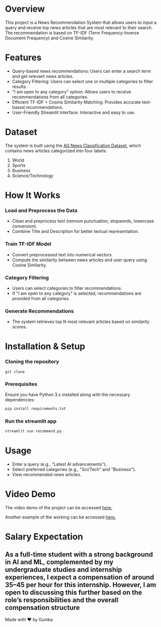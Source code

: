 
# Overview
This project is a News Recommendation System that allows users to input a query and receive top news articles that are most relevant to their search. The recommendation is based on TF-IDF (Term Frequency-Inverse Document Frequency) and Cosine Similarity.

# Features 
* Query-based news recommendations: Users can enter a search term and get relevant news articles.
* Category Filtering: Users can select one or multiple categories to filter results.
* "I am open to any category" option: Allows users to receive recommendations from all categories.
* Efficient TF-IDF + Cosine Similarity Matching: Provides accurate text-based recommendations.
* User-Friendly Streamlit Interface: Interactive and easy to use.

# Dataset
The system is built using the [AG News Classification Dataset](https://www.kaggle.com/datasets/amananandrai/ag-news-classification-dataset/data?select=train.csv), which contains news articles categorized into four labels:
1. World
2. Sports
3. Business
4. Science/Technology

# How It Works
### Load and Preprocess the Data
- Clean and preprocess text (remove punctuation, stopwords, lowercase conversion).
- Combine Title and Description for better textual representation.

### Train TF-IDF Model
- Convert preprocessed text into numerical vectors.
- Compute the similarity between news articles and user query using Cosine Similarity.

### Category Filtering
- Users can select categories to filter recommendations.
- If "I am open to any category" is selected, recommendations are provided from all categories.

### Generate Recommendations
- The system retrieves top N most relevant articles based on similarity scores.

# Installation & Setup
### Cloning the repository
```
git clone 
```
### Prerequisites
Ensure you have Python 3.x installed along with the necessary dependencies:
```sh
pip install requirements.txt
```
### Run the streamlit app
```sh
streamlit sun recommend.py
```
# Usage
- Enter a query (e.g., "Latest AI advancements").
- Select preferred categories (e.g., "Sci/Tech" and "Business").
- View recommended news articles.

# Video Demo
The video demo of the project can be accessed [here.](https://www.loom.com/share/de186f6027874a4dbbfea15ecc492eb1?sid=c13a06ab-c079-4f3e-baf2-28a3a58e5dc5) 

Another example of the working can be accessed [here.](https://www.loom.com/share/d7a342e0631f42d29c8b92f8b1e11d40?sid=f8e7435d-f3f4-46fd-8042-4211ce51598c)


# Salary Expectation
As a full-time student with a strong background in AI and ML, complemented by my undergraduate studies and internship experiences, I expect a compensation of around $35–$45 per hour for this internship. However, I am open to discussing this further based on the role’s responsibilities and the overall compensation structure
---
Made with ❤️ by Gunika
